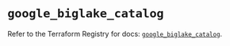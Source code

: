 # `google_biglake_catalog`

Refer to the Terraform Registry for docs: [`google_biglake_catalog`](https://registry.terraform.io/providers/hashicorp/google/5.39.0/docs/resources/biglake_catalog).
